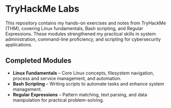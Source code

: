 # TryHackMe Labs

This repository contains my hands-on exercises and notes from TryHackMe (THM), covering Linux fundamentals, Bash scripting, and Regular Expressions. These modules strengthened my practical skills in system administration, command-line proficiency, and scripting for cybersecurity applications.


## Completed Modules
- **Linux Fundamentals** – Core Linux concepts, filesystem navigation, process and service management, and automation.  
- **Bash Scripting** – Writing scripts to automate tasks and enhance system management.  
- **Regular Expressions** – Pattern matching, text parsing, and data manipulation for practical problem-solving.


